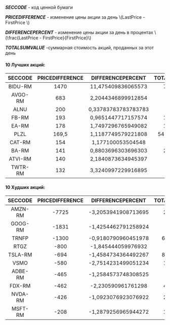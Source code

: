 ***SECCODE*** - код ценной бумаги

***PRICEDIFFERENCE*** - изменение цены акции за день \\(LastPrice - FirstPrice \\)

***DIFFERENCEPERCENT*** - изменение цены акции за день в процентах  \\(\frac{LastPrice - FirstPrice}{FirstPrice}\\)

***TOTALSUMVALUE*** -суммарная стоимость акций, проданных за этот день
#### 10 Лучших акций:

|SECCODE|   PRICEDIFFERENCE|     DIFFERENCEPERCENT|   TOTALSUMVALUE|
| :-: |:-:| :-:| :-: |
|BIDU-RM|     1470|      11,475409836065573|     73657397|
|AVGO-RM|     683|      2,2044346899912854|     3208015|
|ALNU|     200|      0,33783783783783783|     2013400|
|FB-RM|     193|      0,9651447717157574|     13149680|
|EA-RM|     178|      1,7497296765949082|     11744996|
|PLZL|     169,5|      1,1187749579221808|     5435626556,5|
|CAT-RM|     154|      1,177100053504548|     1929467|
|BA-RM|     141|      0,8803696303696303|     28953668|
|ATVI-RM|     140|      2,1840873634945397|     6806125|
|TWTR-RM|     132|      3,3240997229916895|     5950667|

#### 10 Худших акций:


|SECCODE|   PRICEDIFFERENCE|     DIFFERENCEPERCENT|   TOTALSUMVALUE|
| :-: |:-:| :-:| :-: |
|AMZN-RM|     -7725|      -3,2053941908713695|     25100497|
|GOOG-RM|     -1831|      -1,4254462791258924|     6664828|
|TRNFP|     -1300|      -0,9180790960451978|     623497400|
|RTGZ|     -800|      -1,845444059976932|     85900|
|TSLA-RM|     -694|      -1,4584734364492267|     838614439|
|VSMO|     -580|      -2,7514231499051234|     12839880|
|ADBE-RM|     -465|      -1,2584573748308525|     5068095|
|FDX-RM|     -462|      -2,230590961761298|     46272515|
|NVDA-RM|     -426|      -1,0923076923076922|     24023346|
|MSFT-RM|     -208|      -1,2879256965944272|     16490583|
